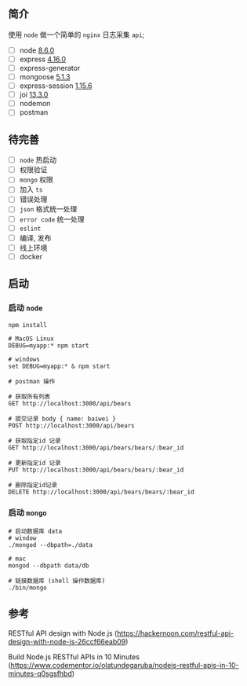 ## 简介

使用 `node` 做一个简单的 `nginx` 日志采集 `api`;

- [ ] node [8.6.0]()
- [ ] express [4.16.0]()
- [ ] express-generator
- [ ] mongoose [5.1.3]()
- [ ] express-session [1.15.6]()
- [ ] joi [13.3.0]()
- [ ] nodemon
- [ ] postman

## 待完善

- [ ] `node` 热启动
- [ ] 权限验证
- [ ] `mongo` 权限
- [ ] 加入 `ts`
- [ ] 错误处理
- [ ] `json` 格式统一处理
- [ ] `error code` 统一处理
- [ ] `eslint`
- [ ] 编译, 发布
- [ ] 线上环境
- [ ] docker

## 启动

### 启动 `node`
```shell
npm install

# MacOS Linux
DEBUG=myapp:* npm start

# windows
set DEBUG=myapp:* & npm start

# postman 操作

# 获取所有列表
GET http://localhost:3000/api/bears

# 提交记录 body { name: baiwei }
POST http://localhost:3000/api/bears

# 获取指定id 记录
GET http://localhost:3000/api/bears/bears/:bear_id

# 更新指定id 记录
PUT http://localhost:3000/api/bears/bears/:bear_id

# 删除指定id记录
DELETE http://localhost:3000/api/bears/bears/:bear_id
```

### 启动 `mongo`

```shell
# 启动数据库 data
# window
./mongod --dbpath=./data

# mac
mongod --dbpath data/db

# 链接数据库 (shell 操作数据库)
./bin/mongo
```

## 参考

RESTful API design with Node.js  (https://hackernoon.com/restful-api-design-with-node-js-26ccf66eab09)

Build Node.js RESTful APIs in 10 Minutes (https://www.codementor.io/olatundegaruba/nodejs-restful-apis-in-10-minutes-q0sgsfhbd)
